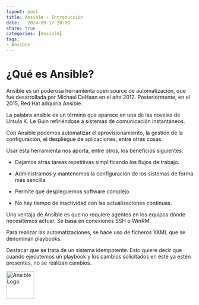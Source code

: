 ```yaml
---
layout: post
title: Ansible - Introducción
date:   2024-09-17 20:00
share: true
categories: [Ansible]
tags: 
- Ansible
---
```


# ¿Qué es Ansible? 

Ansible es un poderosa herramienta open source de automatización, que fue desarrollada por Michael DeHaan en el año 2012. Posteriormente, en el 2015, Red Hat adquiría Ansible.

La palabra ansible es un término que aparece en una de las novelas de Ursula K. Le Guin refiriéndose a sistemas de comunicación instantáneos.

Con Ansible podemos automatizar el aprovisionamiento, la gestión de la configuración, el despliegue de aplicaciones, entre otras cosas.

Usar esta herramienta nos aporta, entre otros, los beneficios siguientes:

+ Dejamos atrás tareas repetitivas simplificando los flujos de trabajo.

+ Administramos y mantenemos la configuración de los sistemas de forma más sencilla.

+ Permite que despleguemos software complejo.

+ No hay tiempo de inactividad con las actualizaciones continuas.

Una ventaja de Ansible es que no requiere agentes en los equipos dónde necesitemos actuar. Se basa en conexiones SSH o WinRM.

Para realizar las automatizaciones, se hace uso de ficheros YAML que se denominan playbooks.

Destacar que se trata de un sistema idempotente. Esto quiere decir que cuando ejecutemos un playbook y los cambios solicitados en éste ya estén presentes, no se realizan cambios.

<img src="https://javi-rod.github.io/assets/images/20240917/Ansible_logo.jpeg" alt="Ansible Logo" width="75" />
